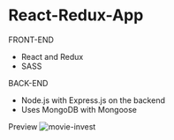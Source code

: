 # React-Redux-App

FRONT-END
- React and Redux
- SASS

BACK-END
- Node.js with Express.js on the backend
- Uses MongoDB with Mongoose


Preview
![movie-invest](https://cloud.githubusercontent.com/assets/10094893/23620054/a5f09dbe-0263-11e7-8701-77fe264b24f3.png)